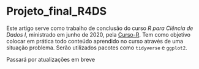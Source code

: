 # Projeto_final_R4DS

Este artigo serve como trabalho de conclusão do curso *R para Ciência de Dados I*, ministrado em junho de 2020, pela [Curso-R](https://curso-r.com/). Tem como objetivo colocar em prática todo conteúdo aprendido no curso através de uma situação problema. Serão utilizados pacotes como `tidyverse` e `ggplot2`.

Passará por atualizações em breve